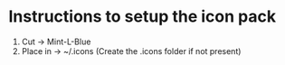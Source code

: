 # Instructions to setup the icon pack
1. Cut -> Mint-L-Blue
2. Place in -> ~/.icons
(Create the .icons folder if not present)
